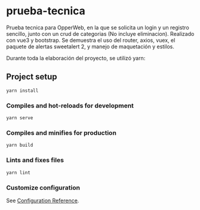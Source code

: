 # prueba-tecnica

Prueba tecnica para OpperWeb, en la que se solicita un login y un registro sencillo, junto con un crud de categorias (No incluye eliminacion). 
Realizado con vue3 y bootstrap. Se demuestra el uso del router, axios, vuex, el paquete de alertas sweetalert 2, y manejo de maquetación y estilos. 


Durante toda la elaboración del proyecto, se utilizó yarn: 
## Project setup
```
yarn install
```

### Compiles and hot-reloads for development
```
yarn serve
```

### Compiles and minifies for production
```
yarn build
```

### Lints and fixes files
```
yarn lint
```

### Customize configuration
See [Configuration Reference](https://cli.vuejs.org/config/).
